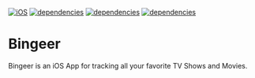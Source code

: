 [![iOS](https://img.shields.io/badge/Platform-iOS%2014%2B-green)](https://apple.com) [![dependencies](https://img.shields.io/badge/Dependencies-Alamofire-red)](https://cocoapods.org/pods/Alamofire) [![dependencies](https://img.shields.io/badge/Dependencies-Kingfisher-red)](https://cocoapods.org/pods/Kingfisher) [![dependencies](https://img.shields.io/badge/Dependencies-YoutubePlayerView-red)](https://cocoapods.org/pods/YoutubePlayerView)  

# Bingeer

Bingeer is an iOS App for tracking all your favorite TV Shows and Movies.


